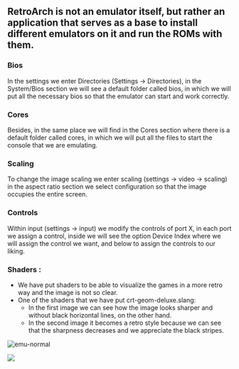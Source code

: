 ## RetroArch is not an emulator itself, but rather an application that serves as a base to install different emulators on it and run the ROMs with them.

### Bios

In the settings we enter Directories (Settings -> Directories), in the System/Bios section we will see a default folder called bios, in which we will put all the necessary bios so that the emulator can start and work correctly.

### Cores

Besides, in the same place we will find in the Cores section where there is a default folder called cores, in which we will put all the files to start the console that we are emulating.

### Scaling

To change the image scaling we enter scaling (settings -> video -> scaling) in the aspect ratio section we select configuration so that the image occupies the entire screen.

### Controls

Within input (settings -> input) we modify the controls of port X, in each port we assign a control, inside we will see the option Device Index where we will assign the control we want, and below to assign the controls to our liking.


### Shaders :

* We have put shaders to be able to visualize the games in a more retro way and the image is not so clear.
* One of the shaders that we have put crt-geom-deluxe.slang:
  * In the first image we can see how the image looks sharper and without black horizontal lines, on the other hand. 
  * In the second image it becomes a retro style because we can see that the sharpness decreases and we appreciate the black stripes.

![emu-normal](https://user-images.githubusercontent.com/131180909/233155762-24ac04ba-ff21-4803-8dc7-8cc2735285a0.jpg)

![](https://github.com/TartuskiJose/Tartuski/blob/main/images/emu-shader.jpg)
